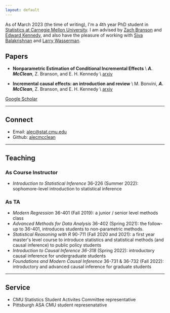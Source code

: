 ```yaml
---
layout: default
---
```


As of March 2023 (the time of writing), I'm a 4th year PhD student in [Statistics at Carnegie Mellon University](http://stat.cmu.edu/).  I am advised by [Zach Branson](https://sites.google.com/site/zjbranson/?pli=1) and [Edward Kennedy](https://www.ehkennedy.com/), and also have the pleasure of working with [Siva Balakrishnan](https://www.stat.cmu.edu/~siva/) and [Larry Wasserman](https://www.stat.cmu.edu/~larry/). 

## Papers
- **Nonparametric Estimation of Conditional Incremental Effects** \\
	***A. McClean***, Z. Branson, and E. H. Kennedy \\
	[arxiv](https://arxiv.org/abs/2212.03578)

- **Incremental causal effects: an introduction and review** \\
	M. Bonvini, ***A. McClean***, Z. Branson, and E. H. Kennedy \\
	[arxiv](https://arxiv.org/abs/2110.10532)

[Google Scholar](https://scholar.google.com/citations?user=OhdLY5oAAAAJ&hl=en&oi=ao)

--- 

## Connect 

* Email: [alec@stat.cmu.edu](mailto:alec@stat.cmu.edu)
* Github: [alecmcclean](https://github.com/alecmcclean)

---

## Teaching
### As Course Instructor
* *Introduction to Statistical Inference* 36-226 (Summer 2022): sophomore-level introduction to statistical inference

### As TA
* *Modern Regression* 36-401 (Fall 2019): a junior / senior level methods class
* *Advanced Methods for Data Analysis* 36-402 (Spring 2021): the follow-up to 36-401, introduces students to non-parametric methods.
* *Statistical Reasoning with R* 90-711 (Fall 2020 and 2021): a first year master's level course to introduce statistics and statistical methods (and causal inference) to public policy students
* *Introduction to Causal Inference 36-318* (Spring 2022): introductory causal inference for undergraduate students
* *Foundations and Modern Causal Inference* 36-731 & 36-732 (Fall 2022): introductory and advanced causal inference for graduate students

--- 

## Service
* CMU Statistics Student Activites Committee representative
* Pittsburgh ASA CMU student represenatative

<br/><br/>
